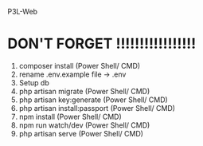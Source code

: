 P3L-Web

# DON'T FORGET !!!!!!!!!!!!!!!!!
1. composer install (Power Shell/ CMD)
2. rename .env.example file -> .env
3. Setup db
4. php artisan migrate (Power Shell/ CMD)
5. php artisan key:generate (Power Shell/ CMD)
6. php artisan install:passport (Power Shell/ CMD)
7. npm install (Power Shell/ CMD)
8. npm run watch/dev (Power Shell/ CMD)
9. php artisan serve (Power Shell/ CMD)
